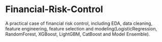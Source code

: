 # Financial-Risk-Control
A practical case of financial risk control, including EDA, data cleaning, feature engineering, feature selection and modeling(LogisticRegression, RandomForest, XGBoost, LightGBM, CatBoost and Model Ensemble).
